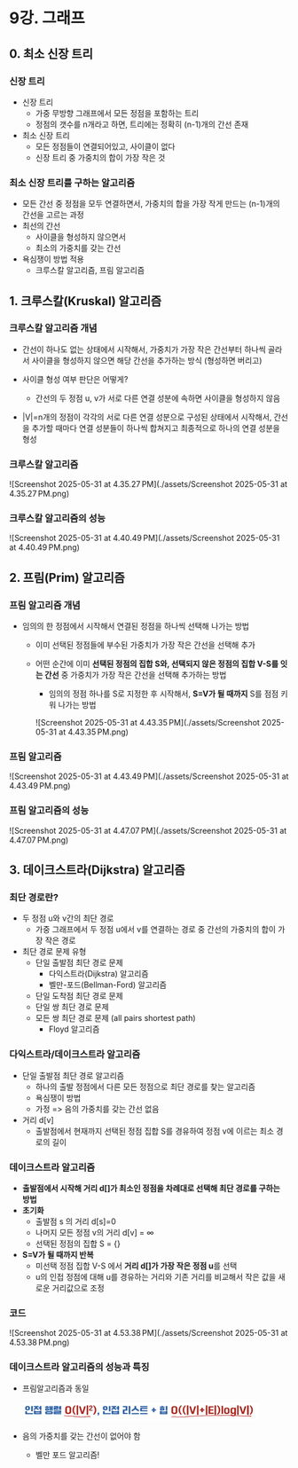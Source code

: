 # 9강. 그래프

## 0. 최소 신장 트리

### 신장 트리

- 신장 트리
  - 가중 무방향 그래프에서 모든 정점을 포함하는 트리
  - 정점의 갯수를 n개라고 하면, 트리에는 정확히 (n-1)개의 간선 존재
- 최소 신장 트리
  - 모든 정점들이 연결되어있고, 사이클이 없다
  - 신장 트리 중 가중치의 합이 가장 작은 것

### 최소 신장 트리를 구하는 알고리즘

- 모든 간선 중 정점을 모두 연결하면서, 가중치의 합을 가장 작게 만드는 (n-1)개의 간선을 고르는 과정
- 최선의 간선
  - 사이클을 형성하지 않으면서
  - 최소의 가중치를 갖는 간선
- 욕심쟁이 방법 적용
  - 크루스칼 알고리즘, 프림 알고리즘



## 1. 크루스칼(Kruskal) 알고리즘

### 크루스칼 알고리즘 개념

- 간선이 하나도 없는 상태에서 시작해서, 가중치가 가장 작은 간선부터 하나씩 골라서 사이클을 형성하지 않으면 해당 간선을 추가하는 방식 (형성하면 버리고)

- 사이클 형성 여부 판단은 어떻게?
  - 간선의 두 정점 u, v가 서로 다른 연결 성분에 속하면 사이클을 형성하지 않음
- |V|=n개의 정점이 각각의 서로 다른 연결 성분으로 구성된 상태에서 시작해서, 간선을 추가할 때마다 연결 성분들이 하나씩 합쳐지고 최종적으로 하나의 연결 성분을 형성



### 크루스칼 알고리즘

![Screenshot 2025-05-31 at 4.35.27 PM](./assets/Screenshot 2025-05-31 at 4.35.27 PM.png)



### 크루스칼 알고리즘의 성능

![Screenshot 2025-05-31 at 4.40.49 PM](./assets/Screenshot 2025-05-31 at 4.40.49 PM.png)



## 2. 프림(Prim) 알고리즘

### 프림 알고리즘 개념

- 임의의 한 정점에서 시작해서 연결된 정점을 하나씩 선택해 나가는 방법

  - 이미 선택된 정점들에 부수된 가중치가 가장 작은 간선을 선택해 추가

  - 어떤 순간에 이미 **선택된 정점의 집합 S와, 선택되지 않은 정점의 집합 V-S를 잇는 간선** 중 가중치가 가장 작은 간선을 선택해 추가하는 방법

    - 임의의 정점 하나를 S로 지정한 후 시작해서, **S=V가 될 때까지** S를 점점 키워 나가는 방법

    ![Screenshot 2025-05-31 at 4.43.35 PM](./assets/Screenshot 2025-05-31 at 4.43.35 PM.png)



### 프림 알고리즘

![Screenshot 2025-05-31 at 4.43.49 PM](./assets/Screenshot 2025-05-31 at 4.43.49 PM.png)



### 프림 알고리즘의 성능

![Screenshot 2025-05-31 at 4.47.07 PM](./assets/Screenshot 2025-05-31 at 4.47.07 PM.png)





## 3. 데이크스트라(Dijkstra) 알고리즘

### 최단 경로란?

- 두 정점 u와 v간의 최단 경로
  - 가중 그래프에서 두 정점 u에서 v를 연결하는 경로 중 간선의 가중치의 합이 가장 작은 경로
- 최단 경로 문제 유형
  - 단일 출발점 최단 경로 문제
    - 다익스트라(Dijkstra) 알고리즘
    - 벨만-포드(Bellman-Ford) 알고리즘
  - 단일 도착점 최단 경로 문제
  - 단일 쌍 최단 경로 문제
  - 모든 쌍 최단 경로 문제 (all pairs shortest path)
    - Floyd 알고리즘



### 다익스트라/데이크스트라 알고리즘

- 단일 출발점 최단 경로 알고리즘
  - 하나의 출발 정점에서 다른 모든 정점으로 최단 경로를 찾는 알고리즘
  - 욕심쟁이 방법
  - 가정 => 음의 가중치를 갖는 간선 없음
- 거리 d[v]
  - 출발점에서 현재까지 선택된 정점 집합 S를 경유하여 정점 v에 이르는 최소 경로의 길이



### 데이크스트라 알고리즘

- **출발점에서 시작해 거리 d[]가 최소인 정점을 차례대로 선택해 최단 경로를 구하는 방법**
- **초기화** 
  - 출발점 s 의 거리 d[s]=0
  - 나머지 모든 정점 v의 거리 d[v] = ∞
  - 선택된 정점의 집합 S = {}
- **S=V가 될 때까지 반복**
  - 미선택 정점 집합 V-S 에서 **거리 d[]가 가장 작은 정점 u**를 선택
  - u의 인접 정점에 대해 u를 경유하는 거리와 기존 거리를 비교해서 작은 값을 새로운 거리값으로 조정



### 코드

![Screenshot 2025-05-31 at 4.53.38 PM](./assets/Screenshot 2025-05-31 at 4.53.38 PM.png)



### 데이크스트라 알고리즘의 성능과 특징

- 프림알고리즘과 동일

  <img src="./assets/Screenshot 2025-05-31 at 7.08.04 PM.png" alt="Screenshot 2025-05-31 at 7.08.04 PM" style="zoom:50%;" />

- 음의 가중치를 갖는 간선이 없어야 함

  - 벨만 포드 알고리즘!